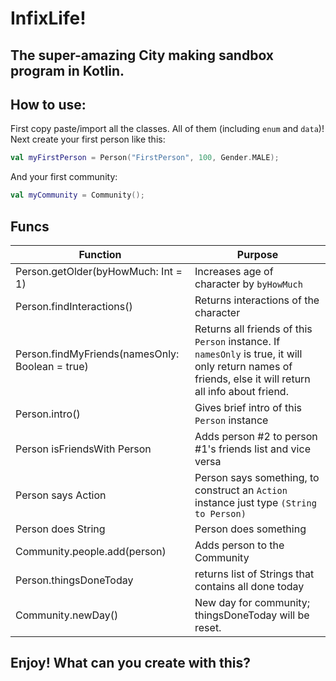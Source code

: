 # InfixLife! 
## The super-amazing City making sandbox program in Kotlin.
## How to use:
First copy paste/import all the classes. All of them (including `enum` and `data`)!
Next  create your first person like this:
```kt
val myFirstPerson = Person("FirstPerson", 100, Gender.MALE);
```
And your first community:
```kt
val myCommunity = Community();
```

## Funcs
|Function|Purpose|
|---|---|
|Person.getOlder(byHowMuch: Int = 1)|Increases age of character by `byHowMuch`|
|Person.findInteractions()|Returns interactions of the character|
|Person.findMyFriends(namesOnly: Boolean = true)|Returns all friends of this `Person` instance. If `namesOnly` is true, it will only return names of friends, else it will return all info about friend.|
|Person.intro()|Gives brief intro of this `Person` instance|
|Person isFriendsWith Person|Adds person #2 to person #1's friends list and vice versa|
|Person says Action|Person says something, to construct an `Action` instance just type `(String to Person)`|
|Person does String|Person does something|
|Community.people.add(person)|Adds person to the Community|
|Person.thingsDoneToday|returns list of Strings that contains all done today|
|Community.newDay()|New day for community; thingsDoneToday will be reset.| 

## Enjoy! What can you create with this?
